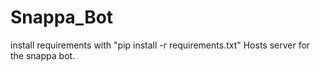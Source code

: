 # Snappa_Bot
install requirements with "pip install -r requirements.txt"
Hosts server for the snappa bot.
